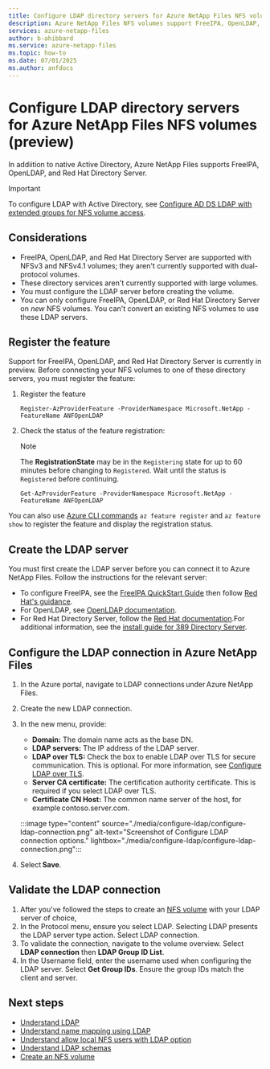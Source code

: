 ```yaml
---
title: Configure LDAP directory servers for Azure NetApp Files NFS volumes
description: Azure NetApp Files NFS volumes support FreeIPA, OpenLDAP, and Red Hat Directory Server as alternative directory services in Azure NetApp Files.
services: azure-netapp-files
author: b-ahibbard
ms.service: azure-netapp-files
ms.topic: how-to
ms.date: 07/01/2025
ms.author: anfdocs
---
```

# Configure LDAP directory servers for Azure NetApp Files NFS volumes (preview)

In addiition to native Active Directory, Azure NetApp Files supports FreeIPA, OpenLDAP, and Red Hat Directory Server. 

>[!IMPORTANT]
>To configure LDAP with Active Directory, see [Configure AD DS LDAP with extended groups for NFS volume access](configure-ldap-extended-groups.md).

## Considerations 

* FreeIPA, OpenLDAP, and Red Hat Directory Server are supported with NFSv3 and NFSv4.1 volumes; they aren't currently supported with dual-protocol volumes. 
* These directory services aren't currently supported with large volumes. 
* You must configure the LDAP server before creating the volume. 
* You can only configure FreeIPA, OpenLDAP, or Red Hat Directory Server on _new_ NFS volumes. You can't convert an existing NFS volumes to use these LDAP servers. 


## Register the feature

Support for FreeIPA, OpenLDAP, and Red Hat Directory Server is currently in preview. Before connecting your NFS volumes to one of these directory servers, you must register the feature: 

1.  Register the feature

    ```azurepowershell-interactive
    Register-AzProviderFeature -ProviderNamespace Microsoft.NetApp -FeatureName ANFOpenLDAP
    ```

2. Check the status of the feature registration: 

    > [!NOTE]
    > The **RegistrationState** may be in the `Registering` state for up to 60 minutes before changing to `Registered`. Wait until the status is `Registered` before continuing.

    ```azurepowershell-interactive
    Get-AzProviderFeature -ProviderNamespace Microsoft.NetApp -FeatureName ANFOpenLDAP
    ```
You can also use [Azure CLI commands](/cli/azure/feature) `az feature register` and `az feature show` to register the feature and display the registration status. 

## Create the LDAP server 

You must first create the LDAP server before you can connect it to Azure NetApp Files. Follow the instructions for the relevant server: 

* To configure FreeIPA, see the [FreeIPA QuickStart Guide](https://www.freeipa.org/page/Quick_Start_Guide) then follow [Red Hat's guidance](https://docs.redhat.com/en/documentation/red_hat_enterprise_linux/7/html/linux_domain_identity_authentication_and_policy_guide/client-install#client-install-non-interactive).
* For OpenLDAP, see [OpenLDAP documentation](https://www.openldap.org/doc/).
* For Red Hat Directory Server, follow the [Red Hat documentation](https://docs.redhat.com/en/documentation/red_hat_fuse/6.3/html/security_guide/esbldaptutorialinstallds#ESBLDAPTutorialInstallDS).For additional information, see the [install guide for 389 Directory Server](https://www.port389.org/docs/389ds/howto/howto-install-389.html). 

## Configure the LDAP connection in Azure NetApp Files 

1. In the Azure portal, navigate to LDAP connections under Azure NetApp Files. 
1. Create the new LDAP connection. 
1. In the new menu, provide: 
    * **Domain:** The domain name acts as the base DN. 
    * **LDAP servers:** The IP address of the LDAP server. 
    * **LDAP over TLS:** Check the box to enable LDAP over TLS for secure communication. This is optional. For more information, see [Configure LDAP over TLS](configure-ldap-over-tls.md).
    * **Server CA certificate:** The certification authority certificate. This is required if you select LDAP over TLS. 
    * **Certificate CN Host:** The common name server of the host, for example contoso.server.com. 

    :::image type="content" source="./media/configure-ldap/configure-ldap-connection.png" alt-text="Screenshot of Configure LDAP connection options." lightbox="./media/configure-ldap/configure-ldap-connection.png":::

1. Select **Save**. 

## Validate the LDAP connection 

1. After you've followed the steps to create an [NFS volume](azure-netapp-files-create-volumes.md) with your LDAP server of choice, 
1. In the Protocol menu, ensure you select LDAP. Selecting LDAP presents the LDAP server type action. Select LDAP connection. 
1. To validate the connection, navigate to the volume overview. Select **LDAP connection** then **LDAP Group ID List**.  
1. In the Username field, enter the username used when configuring the LDAP server. Select **Get Group IDs**. Ensure the group IDs match the client and server.

## Next steps

- [Understand LDAP](lightweight-directory-access-protocol.md)
- [Understand name mapping using LDAP](lightweight-directory-access-protocol-name-mapping.md)
- [Understand allow local NFS users with LDAP option](lightweight-directory-access-protocol-local-users.md)
- [Understand LDAP schemas](lightweight-directory-access-protocol-schemas.md)
- [Create an NFS volume](azure-netapp-files-create-volumes.md)